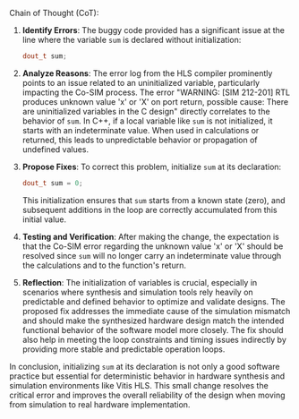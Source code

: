 Chain of Thought (CoT):

1. **Identify Errors**:
   The buggy code provided has a significant issue at the line where the variable `sum` is declared without initialization:
   ```cpp
   dout_t sum;
   ```
   
2. **Analyze Reasons**:
   The error log from the HLS compiler prominently points to an issue related to an uninitialized variable, particularly impacting the Co-SIM process. The error "WARNING: [SIM 212-201] RTL produces unknown value 'x' or 'X' on port return, possible cause: There are uninitialized variables in the C design" directly correlates to the behavior of `sum`. In C++, if a local variable like `sum` is not initialized, it starts with an indeterminate value. When used in calculations or returned, this leads to unpredictable behavior or propagation of undefined values.

3. **Propose Fixes**:
   To correct this problem, initialize `sum` at its declaration:
   ```cpp
   dout_t sum = 0;
   ```
   This initialization ensures that `sum` starts from a known state (zero), and subsequent additions in the loop are correctly accumulated from this initial value.

4. **Testing and Verification**:
   After making the change, the expectation is that the Co-SIM error regarding the unknown value 'x' or 'X' should be resolved since `sum` will no longer carry an indeterminate value through the calculations and to the function's return.

5. **Reflection**:
   The initialization of variables is crucial, especially in scenarios where synthesis and simulation tools rely heavily on predictable and defined behavior to optimize and validate designs. The proposed fix addresses the immediate cause of the simulation mismatch and should make the synthesized hardware design match the intended functional behavior of the software model more closely. The fix should also help in meeting the loop constraints and timing issues indirectly by providing more stable and predictable operation loops.

In conclusion, initializing `sum` at its declaration is not only a good software practice but essential for deterministic behavior in hardware synthesis and simulation environments like Vitis HLS. This small change resolves the critical error and improves the overall reliability of the design when moving from simulation to real hardware implementation.